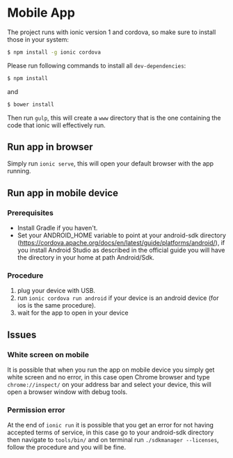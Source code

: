 Mobile App
==============

The project runs with ionic version 1 and cordova, so make sure to install those in your system:

```bash
$ npm install -g ionic cordova
```

Please run following commands to install all `dev-dependencies`:

```sh
$ npm install
```

and

```sh
$ bower install
```

Then run `gulp`, this will create a `www` directory that is the one containing the code that ionic will effectively run.

## Run app in browser

Simply run `ionic serve`, this will open your default browser with the app running.

## Run app in mobile device

### Prerequisites

- Install Gradle if you haven't.
- Set your ANDROID_HOME variable to point at your android-sdk directory
 (https://cordova.apache.org/docs/en/latest/guide/platforms/android/), if you install Android Studio as described in
  the official guide you will have the directory in your home at path Android/Sdk.

### Procedure

1) plug your device with USB.
2) run `ionic cordova run android` if your device is an android device (for ios is the same procedure).
3) wait for the app to open in your device

## Issues

### White screen on mobile

It is possible that when you run the app on mobile device you simply get white screen and no error, in this case
open Chrome browser and type `chrome://inspect/` on your address bar and select your device, this will open a browser 
window with debug tools.

### Permission error

At the end of `ionic run` it is possible that you get an error for not having accepted terms of service, in this case
go to your android-sdk directory then navigate to `tools/bin/` and on terminal run `./sdkmanager --licenses`, 
follow the procedure and you will be fine.
